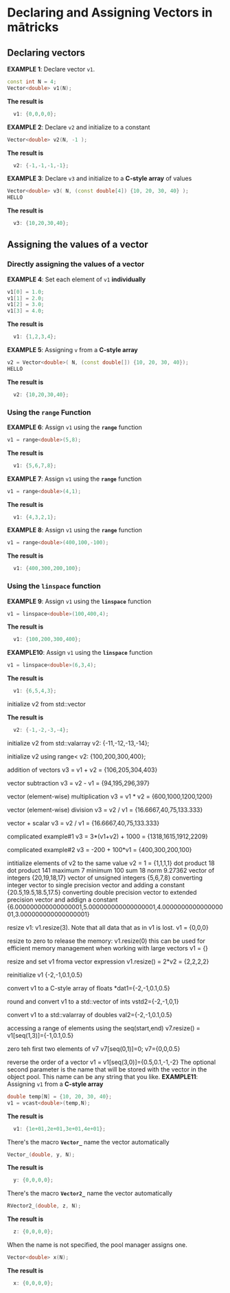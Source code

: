 
# Declaring and Assigning Vectors in mātricks 

## Declaring vectors 
**EXAMPLE 1**: Declare vector `v1`. 
```C++
const int N = 4;
Vector<double> v1(N);
```
**The result is**
```C++
  v1: {0,0,0,0}; 
```

**EXAMPLE 2**: Declare `v2` and initialize to a constant 
```C++
Vector<double> v2(N, -1 );
```
**The result is**
```C++
  v2: {-1,-1,-1,-1}; 
```

**EXAMPLE 3**: Declare `v3` and initialize to a **C-style array** of values 
```C++
Vector<double> v3( N, (const double[4]) {10, 20, 30, 40} );
HELLO
```
**The result is**
```C++
  v3: {10,20,30,40}; 
```

## Assigning the values of a vector 
### Directly assigning the values of a vector 


**EXAMPLE 4**: Set each element of `v1` **individually** 
```C++
v1[0] = 1.0;
v1[1] = 2.0;
v1[2] = 3.0;
v1[3] = 4.0;
```

**The result is**
```C++
  v1: {1,2,3,4}; 
```

**EXAMPLE 5**: Assigning `v` from a **C-style array** 
```C++
v2 = Vector<double>( N, (const double[]) {10, 20, 30, 40});
HELLO
```
**The result is**
```C++
  v2: {10,20,30,40}; 
```

### Using the `range` Function 


**EXAMPLE 6**: Assign `v1` using the **`range`** function 
```C++
v1 = range<double>(5,8);
```

**The result is**
```C++
  v1: {5,6,7,8}; 
```



**EXAMPLE 7**: Assign `v1` using the **`range`** function 
```C++
v1 = range<double>(4,1);
```

**The result is**
```C++
  v1: {4,3,2,1}; 
```



**EXAMPLE 8**: Assign `v1` using the **`range`** function 
```C++
v1 = range<double>(400,100,-100);
```

**The result is**
```C++
  v1: {400,300,200,100}; 
```

### Using the **`linspace`** function 


**EXAMPLE 9**: Assign `v1` using the **`linspace`** function 
```C++
v1 = linspace<double>(100,400,4);
```

**The result is**
```C++
  v1: {100,200,300,400}; 
```



**EXAMPLE10**: Assign `v1` using the **`linspace`** function 
```C++
v1 = linspace<double>(6,3,4);
```

**The result is**
```C++
  v1: {6,5,4,3}; 
```


initialize v2 from std::vector

**The result is**
```C++
  v2: {-1,-2,-3,-4}; 
```


initialize v2 from std::valarray
v2: {-11,-12,-13,-14}; 

initialize v2 using range<
v2: {100,200,300,400}; 

addition of vectors
 v3 = v1 + v2 = {106,205,304,403}

vector subtraction
 v3 = v2 - v1 = {94,195,296,397}

vector (element-wise) multiplication
 v3 = v1 * v2 = {600,1000,1200,1200}

vector (element-wise) division
 v3 = v2 / v1 = {16.6667,40,75,133.333}

vector + scalar
 v3 = v2 / v1 = {16.6667,40,75,133.333}

complicated example#1
 v3 =  3*(v1+v2) + 1000 = {1318,1615,1912,2209}

complicated example#2
 v3 =  -200 + 100*v1 = {400,300,200,100}

intitialize elements of v2 to the same value
v2 = 1 = {1,1,1,1}
dot product
18
dot product
141
maximum
7
minimum
100
sum
18
norm
9.27362
vector of integers
{20,19,18,17}
vector of unsigned integers
{5,6,7,8}
converting integer vector to single precision vector and adding a constant
{20.5,19.5,18.5,17.5}
converting double precision vector to extended precision vector and addign a constant
{6.000000000000000001,5.000000000000000001,4.000000000000000001,3.000000000000000001}

resize v1: v1.resize(3). Note that all data that as in v1 is lost.
v1 = {0,0,0}

resize to zero to release the memory: v1.resize(0)
this can be used for efficient memory management when working with large vectors
v1 = {}

resize and set v1 froma vector expression
v1.resize() = 2*v2 = {2,2,2,2}

reinitialize v1
{-2,-1,0.1,0.5}

convert v1 to a C-style array of floats
*dat1={-2,-1,0.1,0.5}

round and convert v1 to a std::vector of ints
vstd2={-2,-1,0,1}

convert v1 to a std::valarray of doubles
val2={-2,-1,0.1,0.5}

accessing a range of elements using the seq(start,end)
v7.resize() = v1[seq(1,3)]={-1,0.1,0.5}

zero teh first two elements of v7
v7[seq(0,1)]=0; v7={0,0,0.5}

reverse the order of a vector
v1 = v1[seq(3,0)]={0.5,0.1,-1,-2}
The optional second parameter is the name that will be stored with the vector in the object pool.  This name can be any string that you like. 
**EXAMPLE11**: Assigning `v1` from a **C-style array** 
```C++
double temp[N] = {10, 20, 30, 40};
v1 = vcast<double>(temp,N);
```
**The result is**
```C++
  v1: {1e+01,2e+01,3e+01,4e+01}; 
```

There's the macro **`Vector_`** name the vector automatically
 
```C++
Vector_(double, y, N);
```
**The result is**
```C++
  y: {0,0,0,0}; 
```

There's the macro **`Vector2_`** name the vector automatically
 
```C++
RVector2_(double, z, N);
```
**The result is**
```C++
  z: {0,0,0,0}; 
```

When the name is not specified, the pool manager assigns one. 
```C++
Vector<double> x(N);
```
**The result is**
```C++
  x: {0,0,0,0}; 
```

